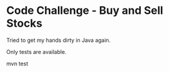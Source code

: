 # Code Challenge - Buy and Sell Stocks

Tried to get my hands dirty in Java again.

Only tests are available.

mvn test

